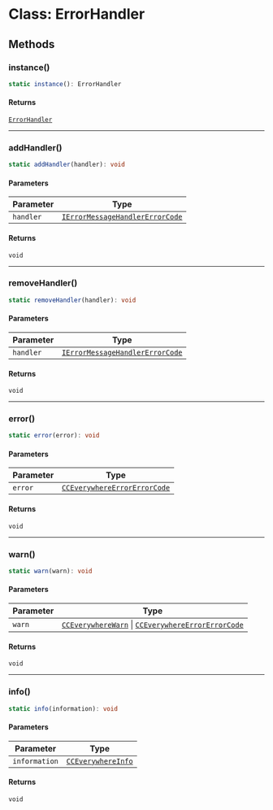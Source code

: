 # Class: ErrorHandler

## Methods

### instance()

```ts
static instance(): ErrorHandler
```

#### Returns

[`ErrorHandler`](error-handler.md)

<hr />

### addHandler()

```ts
static addHandler(handler): void
```

#### Parameters

| Parameter | Type                                                                                                                                                                           |
| --------- | ------------------------------------------------------------------------------------------------------------------------------------------------------------------------------ |
| `handler` | [`IErrorMessageHandler`](../../../../../shared/src/error/IErrorMessageHandler/interfaces/IErrorMessageHandler.md)[`ErrorCode`](../../ErrorCodes/type-aliases/error-code.md) |

#### Returns

`void`

<hr />

### removeHandler()

```ts
static removeHandler(handler): void
```

#### Parameters

| Parameter | Type                                                                                                                                                                           |
| --------- | ------------------------------------------------------------------------------------------------------------------------------------------------------------------------------ |
| `handler` | [`IErrorMessageHandler`](../../../../../shared/src/error/IErrorMessageHandler/interfaces/IErrorMessageHandler.md)[`ErrorCode`](../../ErrorCodes/type-aliases/error-code.md) |

#### Returns

`void`

<hr />

### error()

```ts
static error(error): void
```

#### Parameters

| Parameter | Type                                                                                                                                                               |
| --------- | ------------------------------------------------------------------------------------------------------------------------------------------------------------------ |
| `error`   | [`CCEverywhereError`](../../../../../shared/src/error/CCEverywhereError/classes/CCEverywhereError.md)[`ErrorCode`](../../ErrorCodes/type-aliases/error-code.md) |

#### Returns

`void`

<hr />

### warn()

```ts
static warn(warn): void
```

#### Parameters

| Parameter | Type                                                                                                                                                                                                                                                                               |
| --------- | ---------------------------------------------------------------------------------------------------------------------------------------------------------------------------------------------------------------------------------------------------------------------------------- |
| `warn`    | [`CCEverywhereWarn`](../../../../../shared/src/error/CCEverywhereError.types/interfaces/CCEverywhereWarn.md) \| [`CCEverywhereError`](../../../../../shared/src/error/CCEverywhereError/classes/CCEverywhereError.md)[`ErrorCode`](../../ErrorCodes/type-aliases/error-code.md) |

#### Returns

`void`

<hr />

### info()

```ts
static info(information): void
```

#### Parameters

| Parameter     | Type                                                                                                         |
| ------------- | ------------------------------------------------------------------------------------------------------------ |
| `information` | [`CCEverywhereInfo`](../../../../../shared/src/error/CCEverywhereError.types/interfaces/CCEverywhereInfo.md) |

#### Returns

`void`
